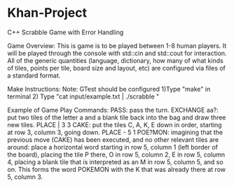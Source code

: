 # Khan-Project
C++ Scrabble Game with Error Handling 

Game Overview:
This is game is to be played between 1-8 human players. It will be played through the console with std::cin and std::cout for interaction. All of the generic quantities (language, dictionary, how many of what kinds of tiles, points per tile, board size and layout, etc) are configured via files of a standard format.

Make Instructions:
Note: GTest should be configured
1)Type "make" in terminal
2) Type "cat input/example.txt | ./scrabble <configuration-file-name>"

Example of Game Play Commands:
PASS: pass the turn.
EXCHANGE aa?: put two tiles of the letter a and a blank tile back into the bag and draw three new tiles.
PLACE | 3 3 CAKE: put the tiles C, A, K, E down in order, starting at row 3, column 3, going down.
PLACE - 5 1 POE?MON: imagining that the previous move (CAKE) has been executed, and no other relevant tiles are around: place a horizontal word starting in row 5, column 1 (left border of the board), placing the tile P there, O in row 5, column 2, E in row 5, column 4, placing a blank tile that is interpreted as an M in row 5, column 5, and so on. This forms the word POKEMON with the K that was already there at row 5, column 3.
